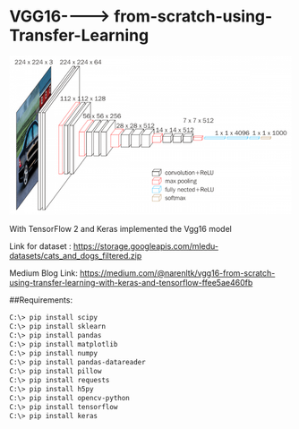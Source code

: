 # VGG16----> from-scratch-using-Transfer-Learning

<p align="center">
  <img src="img/vgg16.jpg">
</p>


With TensorFlow 2 and Keras implemented the Vgg16 model 

Link for dataset : https://storage.googleapis.com/mledu-datasets/cats_and_dogs_filtered.zip

Medium Blog Link: https://medium.com/@narenltk/vgg16-from-scratch-using-transfer-learning-with-keras-and-tensorflow-ffee5ae460fb


##Requirements:

```
C:\> pip install scipy
C:\> pip install sklearn
C:\> pip install pandas
C:\> pip install matplotlib
C:\> pip install numpy
C:\> pip install pandas-datareader
C:\> pip install pillow
C:\> pip install requests
C:\> pip install h5py
C:\> pip install opencv-python
C:\> pip install tensorflow
C:\> pip install keras
```
